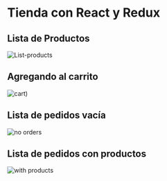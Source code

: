 #  Tienda con React y Redux

## Lista de Productos
![List-products](https://user-images.githubusercontent.com/32302955/95379596-382f8400-08ab-11eb-9720-a96a6c5ee270.png)


## Agregando al carrito
![cart)](https://user-images.githubusercontent.com/32302955/95379610-3a91de00-08ab-11eb-9e99-bd7f1534cfe9.png)


## Lista de pedidos vacía
![no orders](https://user-images.githubusercontent.com/32302955/95379616-3c5ba180-08ab-11eb-84ce-439cf47989b6.png)



## Lista de pedidos  con productos
![with products](https://user-images.githubusercontent.com/32302955/95379622-3fef2880-08ab-11eb-9d45-5e6a978621df.png)
